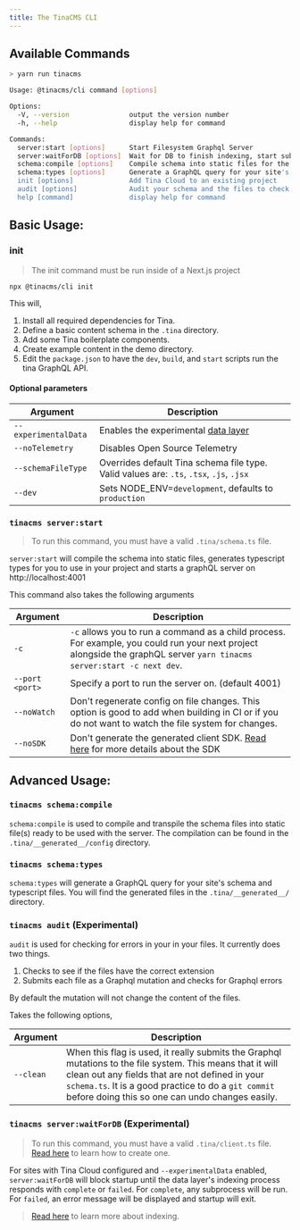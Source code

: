 ```yaml
---
title: The TinaCMS CLI
---
```


## Available Commands

```sh
> yarn run tinacms

Usage: @tinacms/cli command [options]

Options:
  -V, --version               output the version number
  -h, --help                  display help for command

Commands:
  server:start [options]      Start Filesystem Graphql Server
  server:waitForDB [options]  Wait for DB to finish indexing, start subprocess
  schema:compile [options]    Compile schema into static files for the server
  schema:types [options]      Generate a GraphQL query for your site's schema, (and optionally Typescript types)
  init [options]              Add Tina Cloud to an existing project
  audit [options]             Audit your schema and the files to check for errors
  help [command]              display help for command
```

## Basic Usage:

### init

> The init command must be run inside of a Next.js project

```bash,copy
npx @tinacms/cli init
```

This will,

1. Install all required dependencies for Tina.
2. Define a basic content schema in the `.tina` directory.
3. Add some Tina boilerplate components.
4. Create example content in the demo directory.
5. Edit the `package.json` to have the `dev`, `build`, and `start` scripts run the tina GraphQL API.

#### Optional parameters

| Argument             | Description                                                                             |
| -------------------- | --------------------------------------------------------------------------------------- |
| `--experimentalData` | Enables the experimental [data layer](/docs/tina-cloud/data-layer/)                     |
| `--noTelemetry`      | Disables Open Source Telemetry                                                          |
| `--schemaFileType`   | Overrides default Tina schema file type. Valid values are: `.ts`, `.tsx`, `.js`, `.jsx` |
| `--dev`              | Sets NODE_ENV=`development`, defaults to `production`                                   |

### `tinacms server:start`

> To run this command, you must have a valid `.tina/schema.ts` file.

`server:start` will compile the schema into static files, generates typescript types for you to use in your project and starts a graphQL server on http://localhost:4001

This command also takes the following arguments

| Argument        | Description                                                                                                                                                             |
| --------------- | ----------------------------------------------------------------------------------------------------------------------------------------------------------------------- |
| `-c`            | `-c` allows you to run a command as a child process. For example, you could run your next project alongside the graphQL server `yarn tinacms server:start -c next dev`. |
| `--port <port>` | Specify a port to run the server on. (default 4001)                                                                                                                     |
| `--noWatch`     | Don't regenerate config on file changes. This option is good to add when building in CI or if you do not want to watch the file system for changes.                     |
| `--noSDK`       | Don't generate the generated client SDK. [Read here](/docs/graphql/client/) for more details about the SDK                                                              |

## Advanced Usage:

### `tinacms schema:compile`

`schema:compile` is used to compile and transpile the schema files into static file(s) ready to be used with the server. The compilation can be found in the `.tina/__generated__/config` directory.

### `tinacms schema:types`

`schema:types` will generate a GraphQL query for your site's schema and typescript files. You will find the generated files in the `.tina/__generated__/` directory.

### `tinacms audit` (Experimental)

`audit` is used for checking for errors in your in your files. It currently does two things.

1. Checks to see if the files have the correct extension
2. Submits each file as a Graphql mutation and checks for Graphql errors

By default the mutation will not change the content of the files.

Takes the following options,

| Argument  | Description                                                                                                                                                                                                                                                             |
| --------- | ----------------------------------------------------------------------------------------------------------------------------------------------------------------------------------------------------------------------------------------------------------------------- |
| `--clean` | When this flag is used, it really submits the Graphql mutations to the file system. This means that it will clean out any fields that are not defined in your `schema.ts`. It is a good practice to do a `git commit` before doing this so one can undo changes easily. |

### `tinacms server:waitForDB` (Experimental)

> To run this command, you must have a valid `.tina/client.ts` file. [Read here](/docs/tina-cloud/dashboard/projects/#read-only-tokens) to learn how to create one.

For sites with Tina Cloud configured and `--experimentalData` enabled, `server:waitForDB` will block startup until the data layer's indexing process responds with `complete` or `failed`. For `complete`, any subprocess will be run. For `failed`, an error message will be displayed and startup will exit.

> [Read here](https://tina.io/docs/tina-cloud/data-layer/#indexing) to learn more about indexing.
